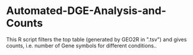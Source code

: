 # Automated-DGE-Analysis-and-Counts
This R script filters the top table (generated by GEO2R in ".tsv") and gives counts, i.e. number of Gene symbols for different conditions..
